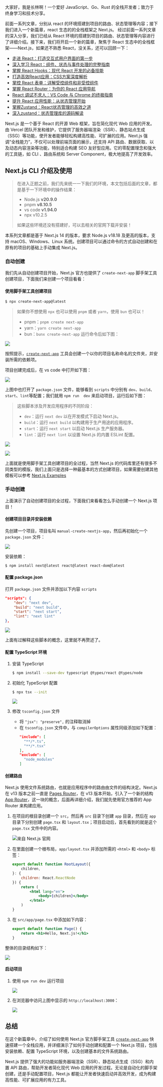 大家好，我是长林啊！一个爱好 JavaScript、Go、Rust 的全栈开发者；致力于终身学习和技术分享。

前面一系列文章，分别从 react 的环境搭建到项目的路由、状态管理等内容；接下我们进入一个新篇章，react 生态的的全栈框架之 Next.js。
经过前面一系列文章的深入分享，我们已经从 React 环境的搭建到项目的路由、状态管理等内容进行了详细介绍。接下来，我们将开启一个新的篇章，聚焦于 React 生态中的全栈框架——Next.js，如果还不熟悉 React，没关系，还可以回顾一下：
- [走进 React：打造交互式用户界面的第一步](https://mp.weixin.qq.com/s/s5moMIyYdCSe820C4yWQSw)
- [深入学习 React：组件、状态与事件处理的完整指南](https://mp.weixin.qq.com/s/PFnnK9SoYURwuxMUwAlZqA)
- [掌握 React Hooks：现代 React 开发的必备技能](https://mp.weixin.qq.com/s/6MFp1VnTQRxiX38Pm9ZZ_Q)
- [打造高效React应用：CSS方案深度解析](https://mp.weixin.qq.com/s/d_OxeFG6x8OAeHo7MMdKZQ)
- [掌控 React 表单：详解受控组件和非受控组件](https://mp.weixin.qq.com/s/gYEh7gekJxubrDEKhu_5Og)
- [掌握 React Router：为你的 React 应用导航](https://mp.weixin.qq.com/s/Fs9gtc4r1K7dx7-jGSpI5A)
- [React 调试不求人：VS Code 与 Chrome 的终极指南](https://mp.weixin.qq.com/s/Ec1d11rc-HhsNQtJlRlnIA)
- [提升 React 应用性能：从状态管理开始](https://mp.weixin.qq.com/s/i1JzvX2HJSm0wWm4sBhbXQ)
- [掌握Zustand：React状态管理的高效之道](https://mp.weixin.qq.com/s/jnWVwxVxv6DIqLF-tsP3Ow)
- [深入zustand：状态管理库的源码解读](https://mp.weixin.qq.com/s/kLwB4tkaLF1ZKhz7ab9rNQ)

Next.js 是一个基于 React 的开源 Web 框架，旨在简化现代 Web 应用的开发。由 Vercel 团队开发和维护，它提供了服务器端渲染（SSR）、静态站点生成（SSG）等功能，使开发者能够轻松构建高性能、可扩展的应用。Next.js 强调“全栈能力”，不仅可以处理前端页面的展示，还支持 API 路由、数据获取、以及动态内容渲染等功能，特别适合构建 SEO 友好型应用。它的零配置理念和强大的工具链，如 CLI 、路由系统和 Server Component，极大地提高了开发效率。

## Next.js CLI 介绍及使用

> 在进入正题之前，我们先来统一一下我们的环境，本文包括后面的文章，都是基于一下环境中的操作结果：
> - Node.js **v20.9.0**
> - pnpm **v8.10.5**
> - vs code **v1.94.0**
> - npx v10.2.5
>
> 如果这些环境还没有搭建好，可以去相关的官网下载并安装！

本系列文章都是基于 Next.js 14 的版本，要求 Node.js v18.18 及更高的版本，支持 macOS、Windows、Linux 系统。创建项目可以通过命令的方式自动创建和在原有的项目的基础上手动集成 Next.js。

### 自动创建
我们先从自动创建项目开始，Next.js 官方也提供了 `create-next-app` 脚手架工具创建项目，下面我们来创建一个项目看看：
#### 使用脚手架工具创建项目
```sh
$ npx create-next-app@latest
```
> 如果你不想使用 `npx` 也可以使用 `pnpm` 或者 `yarn`，使用 `bun` 也可以！
> - pnpm：`pnpm create next-app`
> - yarn：`yarn create next-app`
> - bun：`bunx create-next-app`
> 运行命令后如下图：

![](https://files.mdnice.com/user/8213/155c9827-65a2-45cd-91b8-92013609dcc8.png)

按照提示，[`create-next-app`](https://nextjs.org/docs/app/api-reference/cli/create-next-app) 工具会创建一个以你的项目名称命名的文件夹，并安装所需的依赖项。

项目创建完成后，在 vs code 中打开如下图：

![](./assets/af9e948c-97e0-4629-b485-02436768516f.png)

上图中也打开了 `package.json` 文件，能够看到 `scripts` 中分别有 `dev`、`build`、`start`、`lint`等配置；我们就用 `npm run  dev` 来启动项目，运行后如下图：
> 这些脚本涉及开发应用程序的不同阶段：
>
> - `dev`：运行 `next dev` 以在开发模式下启动 Next.js。
> - `build`：运行 `next build` 以构建用于生产用途的应用程序。
> - `start`：运行 `next start` 以启动 Next.js 生产服务器。
> - `lint`：运行 `next lint` 以设置 Next.js 的内置 ESLint 配置。

![](./assets/ba4575f9-ba03-45cf-973a-b11756971c0f.png)

![](./assets/74ef31fe-ade5-4dc6-bfa8-0710e51fad5f.png)

上面就是使用脚手架工具创建项目的全过程，当然 Next.js 的代码库里还有很多不同类型的模版，我们上面只是选择一种最基本的方式创建项目，如果需要创建其他模板可以参考 [Next.js Examples](https://github.com/vercel/next.js/tree/canary/examples)

### 手动创建
上面演示了自动创建项目的全过程，下面我们来看看怎么手动创建一个 Next.js 项目！
#### 创建项目目录并安装依赖
先创建一个项目，项目名叫 `manual-create-nextjs-app`，然后再初始化一个 `package.json` 文件：

![](./assets/1a912276-fbbd-4f34-86e1-d778d34ec689.png)

安装依赖：
```sh
$ npm install next@latest react@latest react-dom@latest
```
#### 配置 package.json
打开 `package.json` 文件并添加以下内容 `scripts`
```json
"scripts": {
    "dev": "next dev",
    "build": "next build",
    "start": "next start",
    "lint": "next lint"
},
```

![](./assets/d2aba499-ded3-42ab-ada4-a5b3d29dff12.png)

上面有过解释这些脚本的概念，这里就不再赘述了。

#### 配置 TypeScript 环境
1. 安装 TypeScript
    ```sh
    $ npm install --save-dev typescript @types/react @types/node
    ```
2. 初始化 TypeScript 配置
    ```sh
    $ npx tsx --init
    ```
    ![](https://files.mdnice.com/user/8213/2ebcec76-5891-48b8-942b-2dc373b994cf.png)

3. 修改 `tsconfig.json` 文件
    - 将 `"jsx": "preserve",` 的注释取消掉
    - 在 `tsconfig.json` 文件中，与 `compilerOptions` 属性同级添加如下配置：
        ```json
        "include": [
          "**/*.ts",
          "**/*.tsx"
        ],
        "exclude": [
          "node_modules"
        ]
        ```

#### 创建路由
Next.js 使用文件系统路由，也就是应用程序中的路由由文件的结构决定。Next.js 在 v13 版本之前一直是 [Pages Router](https://nextjs.org/docs/pages)，在 v13 版本开始，引入了一个新的结构 [App Router](https://nextjs.org/docs/app)，这一块的概念，后面再详细介绍，我们就先使用官方推荐的 App Router 来构建应用。

1. 在项目的根目录创建一个 `src`，然后再 `src` 目录下创建 `app` 目录，然后在 `app` 目录下分别创建 `page.tsx` 和 `layout.tsx`；项目启动后，首先看到的就是这个 `page.tsx` 文件中的内容。

    ![来自 Next.js 官网](./assets/3c67bcb0-c650-4972-8c5c-afb4cd6f4c75.png)

2. 在里面创建一个根布局，`app/layout.tsx` 并添加所需的 `<html>` 和 `<body>` 标签：
    ```jsx
    export default function RootLayout({
        children,
    }: {
        children: React.ReactNode
    }) {
        return (
            <html lang="en">
                <body>{children}</body>
            </html>
        )
    }
    ```
3. 在 `src/app/page.tsx` 中添加如下内容：
    ```jsx
    export default function Page() {
        return <h1>Hello, Next.js!</h1>
    }
    ```
    

整体的目录结构如下：

![](./assets/541ea8ec-f3df-419f-aafd-80a3d62ad923.png)

#### 启动项目
1. 使用 `npm run dev` 运行项目

    ![](./assets/1041c8f4-2854-4586-9645-ab7a959f5340.png)

2. 在浏览器中访问上图中显示的 `http://localhost:3000`：

    ![](./assets/9333251c-a487-416d-b7d0-e869bc6fc7b3.png)


## 总结
在这个新篇章中，介绍了如何使用 Next.js 官方脚手架工具 [`create-next-app`](https://nextjs.org/docs/app/api-reference/cli/create-next-app) 快速搭建一个全栈应用，并详细演示了如何手动创建和配置一个 Next.js 项目，包括安装依赖、配置 TypeScript 环境，以及创建基本的文件系统路由。

Next.js 提供了强大的功能如服务器端渲染（SSR）、静态站点生成（SSG）和内置 API 路由，帮助开发者简化现代 Web 应用的开发过程。无论是自动化的脚手架创建，还是手动配置项目，Next.js 都能让开发者快速启动并高效开发，成为构建高性能、可扩展应用的有力工具。